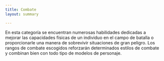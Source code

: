 ```yaml
---
title: Combate
layout: summary

---
```


En esta categoría se encuentran numerosas habilidades dedicadas a mejorar las capacidades físicas de un individuo en el campo de batalla o proporcionarle una manera de sobrevivir situaciones de gran peligro. Los rangos de combate escogidos reforzarán determinados estilos de combate y combinan bien con todo tipo de modelos de personaje.
